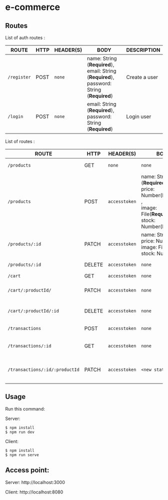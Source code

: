 # e-commerce

## Routes
List of auth routes :

| ROUTE             | HTTP | HEADER(S) |     BODY     |   DESCRIPTION   |
| ----------------- | ---- | --------- | ------------ | --------------- |
| `/register` | POST | `none` | name: String (**Required**), email: String (**Required**), password: String (**Required**) | Create a user |
| `/login` | POST | `none` | email: String (**Required**), password: String (**Required**) | Login user |


List of routes :

| ROUTE             | HTTP | HEADER(S) |     BODY     |   DESCRIPTION   |
| ----------------- | ---- | --------- | ------------ | --------------- |
| `/products` | GET | `none` | `none` | Get all Products|
| `/products` | POST | `accesstoken`| name: String (**Required**) ,<br> price: Number(**Required**) ,<br>  image: File(**Required**) ,<br> stock: Number(**Required**)| Post a Product |
| `/products/:id` | PATCH | `accesstoken`| name: String ,<br> price: Number ,<br>  image: File ,<br> stock: Number | Update product |
| `/products/:id` | DELETE | `accesstoken` | `none`|  Delete Product |
| `/cart` | GET | `accesstoken` | `none`|  Get user cart |
| `/cart/:productId/` | PATCH | `accesstoken` | `none`|  Add new product to cart |
| `/cart/:productId/:id` | DELETE | `accesstoken` | `none`|  Remove product from cart |
| `/transactions` | POST | `accesstoken` | `none`|  Checkout items |
| `/transactions/:id` | GET | `accesstoken` | `none`|  Get transaction detail |
| `/transactions/:id/:productId` | PATCH | `accesstoken` | `<new status>`|  Update product transaction status |

## Usage

Run this command: 

Server:
```
$ npm install
$ npm run dev
```
Client:
 
```
$ npm install
$ npm run serve
```

## Access point:
Server: http://localhost:3000

Client: http://localhost:8080